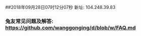 ##2018年09月28日07时12分07秒 新址: 104.248.39.83
### 兔友常见问题及解答: https://github.com/wanggonging/d/blob/w/FAQ.md
